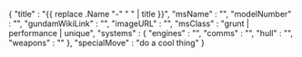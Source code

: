 {
  "title" : "{{ replace .Name "-" " " | title }}",
  "msName" : "",
  "modelNumber" : "",
  "gundamWikiLink" : "",
  "imageURL" : "",
  "msClass" : "grunt | performance | unique",
  "systems" : { "engines" : "",
                "comms" : "",
                "hull" : "",
                "weapons" : "" },
  "specialMove" : "do a cool thing"
}
